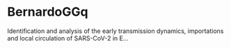 # BernardoGGq
Identification and analysis of the early transmission dynamics, importations and local circulation of SARS-CoV-2 in E…

